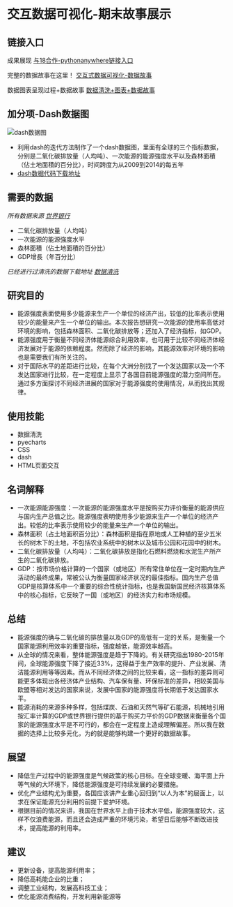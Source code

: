 # 交互数据可视化-期末故事展示

## 链接入口

成果展现 [与18合作-pythonanywhere链接入口](http://jingwenfung1111.pythonanywhere.com/)

完整的数据故事在这里！ [交互式数据可视化-数据故事](http://nfunm066.gitee.io/intercative_story/)

数据图表呈现过程+数据故事 [数据清洗+图表+数据故事](http://nfunm066.gitee.io/intercative_visual)

## 加分项-Dash数据图
![dash数据图](https://gitee.com/NFUNM066/Intercative_Visual/raw/master/dash%E6%95%B0%E6%8D%AE%E5%9B%BE.png)

- 利用dash的迭代方法制作了一个dash数据图，里面有全球的三个指标数据，分别是二氧化碳排放量（人均吨）、一次能源的能源強度水平以及森林面積（佔土地面積的百分比），时间跨度为从2009到2014的每五年
- [dash数据代码下载地址](https://gitee.com/NFUNM066/Intercative_Visual/blob/master/171013066-%E8%8E%AB%E7%86%99%E5%BD%A4-dash.zip)

## 需要的数据

_所有数据来源 [世界银行](http://datatopics.worldbank.org/world-development-indicators/themes/environment.html)_

- 二氧化碳排放量（人均吨）
- 一次能源的能源強度水平
- 森林面積（佔土地面積的百分比）
- GDP增長（年百分比）

_已经进行过清洗的数据下载地址 [数据清洗](https://gitee.com/NFUNM066/Intercative_Visual/blob/master/final.zip)_

## 研究目的
- 能源强度表面使用多少能源来生产一个单位的经济产出，较低的比率表示使用较少的能量来产生一个单位的输出。本次报告想研究一次能源的使用率高低对环境的影响，包括森林面积、二氧化碳排放等；还加入了经济指标，如GDP。
- 能源强度用于衡量不同经济体能源综合利用效率，也可用于比较不同经济体经济发展对于能源的依赖程度。然而除了经济的影响，其能源效率对环境的影响也是需要我们有所关注的。
- 对于国际水平的差距进行比较，在每个大洲分别找了一个发达国家以及一个不发达国家进行比较，在一定程度上显示了各国目前能源强度的潜力空间所在。通过多方面探讨不同经济进展的国家对于能源强度的使用情况，从而找出其规律。

## 使用技能
- 数据清洗
- pyecharts
- CSS
- dash
- HTML页面交互

## 名词解释
- 一次能源能源强度：一次能源的能源强度水平是按购买力评价衡量的能源供应与国内生产总值之比。能源强度表明使用多少能源来生产一个单位的经济产出。较低的比率表示使用较少的能量来生产一个单位的输出。
- 森林面积（占土地面积百分比）：森林面积是指在原地或人工种植的至少五米长的树木下的土地，不包括农业系统中的树木以及城市公园和花园中的树木。
- 二氧化碳排放量（人均吨）：二氧化碳排放是指化石燃料燃烧和水泥生产所产生的二氧化碳排放。
- GDP：按市场价格计算的一个国家（或地区）所有常住单位在一定时期内生产活动的最终成果，常被公认为衡量国家经济状况的最佳指标。国内生产总值GDP是核算体系中一个重要的综合性统计指标，也是我国新国民经济核算体系中的核心指标，它反映了一国（或地区）的经济实力和市场规模。

## 总结
- 能源强度的确与二氧化碳的排放量以及GDP的高低有一定的关系，是衡量一个国家能源利用效率的重要指标，强度越低，能源效率越高。
- 从全球的情况来看，整体能源强度是趋于下降的。有关研究指出1980-2015年间，全球能源强度下降了接近33%，这得益于生产效率的提升、产业发展、清洁能源利用等等因素。而从不同经济体之间的比较来看，这一指标的差异则可能更多体现出各经济体产业结构、汽车保有量、环保标准的差异，相较美国与欧盟等相对发达的国家来说，发展中国家的能源强度将长期低于发达国家水平。
- 能源消耗的来源多种多样，包括煤炭、石油和天然气等矿石能源，机械地引用按汇率计算的GDP或世界银行提供的基于购买力平价的GDP数据来衡量各个国家的能源强度水平是不可行的，都会在一定程度上造成理解偏差。所以我在数据的选择上比较多元化，为的就是能够构建一个更好的数据故事。

## 展望
- 降低生产过程中的能源强度是气候政策的核心目标。在全球变暖、海平面上升等气候的大环境下，降低能源强度是可持续发展的必要措施。
- 优化产业结构尤为重要，各国应该讲产业重心回归到“以人为本”的层面上，以求在保证能源充分利用的前提下爱护环境。
- 根据目前的情况来讲，我国在世界水平上由于技术水平低，能源强度较大，这样不仅浪费能源，而且还会造成严重的环境污染，希望日后能够不断改进技术，提高能源的利用率。

## 建议
- 更新设备，提高能源利用率；
- 降低高耗能企业的比重；
- 调整工业结构，发展高科技工业；
- 优化能源消费结构，开发利用新能源等
